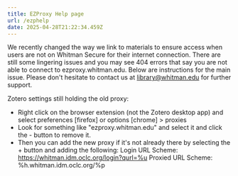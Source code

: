 ```yaml
---
title: EZProxy Help page
url: /ezphelp
date: 2025-04-28T21:22:34.459Z
---
```

We recently changed the way we link to materials to ensure access when users are not on Whitman Secure for their internet connection. There are still some lingering issues and you may see 404 errors that say you are not able to connect to ezproxy.whitman.edu. Below are instructions for the main issue. Please don't hesitate to contact us at library@whitman.edu for further support. 

Zotero settings still holding the old proxy:

* Right click on the browser extension (not the Zotero desktop app) and select preferences \[firefox] or options \[chrome] > proxies
* Look for something like "ezproxy.whitman.edu" and select it and click the - button to remove it. 
* Then you can add the new proxy if it's not already there by selecting the + button and adding the following: Login URL Scheme: https://whitman.idm.oclc.org/login?qurl=%u
  Proxied URL Scheme: %h.whitman.idm.oclc.org/%p
